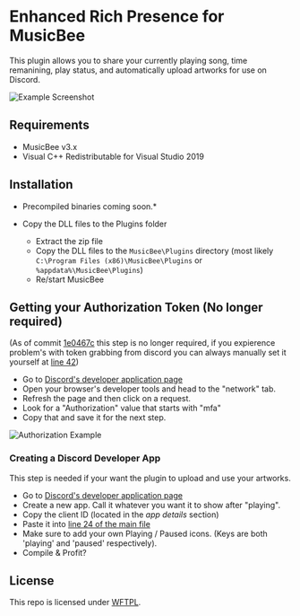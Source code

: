 # Enhanced Rich Presence for MusicBee

This plugin allows you to share your currently playing song, time remanining, play status, and automatically upload artworks for use on Discord.

![Example Screenshot](https://i.imgur.com/F3udPi3.png)

## Requirements

- MusicBee v3.x
- Visual C++ Redistributable for Visual Studio 2019

## Installation
- Precompiled binaries coming soon.*

- Copy the DLL files to the Plugins folder
  - Extract the zip file
  - Copy the DLL files to the `MusicBee\Plugins` directory (most likely `C:\Program Files (x86)\MusicBee\Plugins` or `%appdata%\MusicBee\Plugins`)
  - Re/start MusicBee

## Getting your Authorization Token (No longer required)

(As of commit [1e0467c](https://github.com/maybeclean/musicbee-rich-presence/commit/1e0467c6b90b90871c3ef1e3ce430d87f1a34ede) this step is no longer required, if you expierence problem's with token grabbing from discord you can always manually set it yourself at [line 42](https://github.com/maybeclean/musicbee-rich-presence/blob/master/mb_DiscordRichPresence.cs#L42))

- Go to [Discord's developer application page](https://discordapp.com/developers/applications/me)
- Open your browser's developer tools and head to the "network" tab.
- Refresh the page and then click on a request.
- Look for a "Authorization" value that starts with "mfa"
- Copy that and save it for the next step.

![Authorization Example](https://i.imgur.com/znyZY8I.png)

### Creating a Discord Developer App

This step is needed if your want the plugin to upload and use your artworks.

- Go to [Discord's developer application page](https://discordapp.com/developers/applications/me)
- Create a new app. Call it whatever you want it to show after "playing".
- Copy the client ID (located in the *app details* section)
- Paste it into [line 24 of the main file](https://github.com/maybeclean/musicbee-rich-presence/blob/master/mb_DiscordRichPresence.cs#L24)
- Make sure to add your own Playing / Paused icons. (Keys are both 'playing' and 'paused' respectively).
- Compile & Profit?

## License
This repo is licensed under [WFTPL](http://www.wtfpl.net/).
